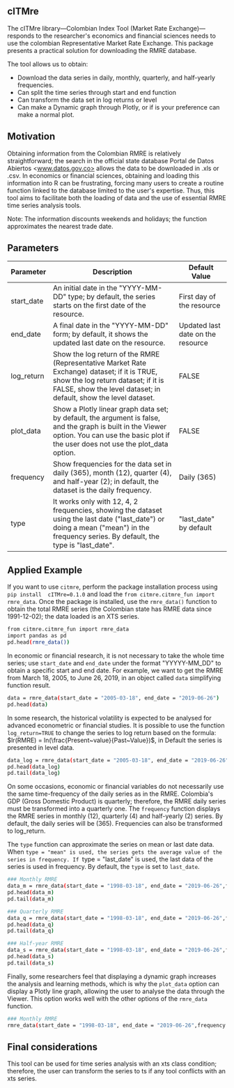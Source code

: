 ## cITMre

The cITMre library—Colombian Index Tool (Market Rate Exchange)—responds to the researcher's 
economics and financial sciences needs to use the colombian Representative Market Rate Exchange. 
This package presents a practical solution for downloading the RMRE database. 

The tool allows us to obtain:

* Download the data series in daily, monthly, quarterly, and half-yearly frequencies.
* Can split the time series through start and end function
* Can transform the data set in log returns or level
* Can make a Dynamic graph through Plotly, or if is your preference can make a normal plot.

## Motivation

Obtaining information from the Colombian RMRE is relatively straightforward; the search in the 
official state database Portal de Datos Abiertos <www.datos.gov.co> allows the data to be 
downloaded in .xls or .csv. In economics or financial sciences, obtaining and loading this 
information into R can be frustrating, forcing many users to create a routine function linked 
to the database limited to the user's expertise. Thus, this tool aims to facilitate both the 
loading of data and the use of essential RMRE time series analysis tools.

Note: The information discounts weekends and holidays; the function approximates the nearest 
trade date.

## Parameters

| Parameter     | Description                                                                                           | Default Value       |
|---------------|-------------------------------------------------------------------------------------------------------|---------------------|
| start_date    | An initial date in the "YYYY-MM-DD" type; by default, the series starts on the first date of the resource. | First day of the resource |
| end_date      | A final date in the "YYYY-MM-DD" form; by default, it shows the updated last date on the resource.    | Updated last date on the resource |
| log_return    | Show the log return of the RMRE (Representative Market Rate Exchange) dataset; if it is TRUE, show the log return dataset; if it is FALSE, show the level dataset; in default, show the level dataset. | FALSE |
| plot_data     | Show a Plotly linear graph data set; by default, the argument is false, and the graph is built in the Viewer option. You can use the basic plot if the user does not use the plot_data option. | FALSE |
| frequency     | Show frequencies for the data set in daily (365), month (12), quarter (4), and half-year (2); in default, the dataset is the daily frequency. | Daily (365) |
| type          | It works only with 12, 4, 2 frequencies, showing the dataset using the last date ("last_date") or doing a mean ("mean") in the frequency series. By default, the type is "last_date". | "last_date" by default |

## Applied Example

If you want to use `citmre`, perform the package installation process using `pip install 
cITMre=0.1.0` and load the `from citmre.citmre_fun import rmre_data`.
Once the package is installed, use the `rmre_data()` function to obtain the total RMRE series 
(the Colombian state has RMRE data since 1991-12-02); the data loaded is an XTS series.

``` bash
from citmre.citmre_fun import rmre_data
import pandas as pd
pd.head(rmre_data())
```

In economic or financial research, it is not necessary to take the whole time series; use 
`start_date` and `end_date` under the format "YYYYY-MM_DD" to obtain a specific start and 
end date. For example, we want to get the RMRE from March 18, 2005, to June 26, 2019, in an 
object called `data` simplifying function result.

``` bash
data = rmre_data(start_date = "2005-03-18", end_date = "2019-06-26")
pd.head(data)
```

In some research, the historical volatility is expected to be analysed for advanced econometric
or financial studies. It is possible to use the function `log_return=TRUE` to change the series
to log return based on the formula: $lr(RMRE) = ln(\frac{Present~value}{Past~Value})$, in Default the 
series is presented in level data.

``` bash
data_log = rmre_data(start_date = "2005-03-18", end_date = "2019-06-26", log_return = true)
pd.head(data_log)
pd.tail(data_log)
```

On some occasions, economic or financial variables do not necessarily use the same time-frequency
of the daily series as in the RMRE. Colombia's GDP (Gross Domestic Product) is quarterly; therefore,
the RMRE daily series must be transformed into a quarterly one. The `frequency` function displays
the RMRE series in monthly (12), quarterly (4) and half-yearly (2) series. By default, the daily
series will be (365). Frequencies can also be transformed to log_return.

The `type` function can approximate the series on mean or last date data. When `type = "mean" is used,
the series gets the average value of the series in frequency. If `type = "last_date" is used, the 
last data of the series is used in frequency. By default, the `type` is set to `last_date`.

``` bash
### Monthly RMRE
data_m = rmre_data(start_date = "1998-03-18", end_date = "2019-06-26",frequency = 12)
pd.head(data_m)
pd.tail(data_m)

### Quarterly RMRE
data_q = rmre_data(start_date = "1998-03-18", end_date = "2019-06-26",frequency = 4)
pd.head(data_q)
pd.tail(data_q)

### Half-year RMRE
data_s = rmre_data(start_date = "1998-03-18", end_date = "2019-06-26",frequency = 2, type = "mean")
pd.head(data_s)
pd.tail(data_s)
```

Finally, some researchers feel that displaying a dynamic graph increases the analysis and learning
methods, which is why the `plot_data` option can display a Plotly line graph, allowing the user to
analyse the data through the Viewer. This option works well
with the other options of the `rmre_data` function.

``` bash
### Monthly RMRE
rmre_data(start_date = "1998-03-18", end_date = "2019-06-26",frequency = 12, plot_data = true)
```

## Final considerations

This tool can be used for time series analysis with an xts class condition; therefore, the user can
transform the series to ts if any tool conflicts with an xts series.